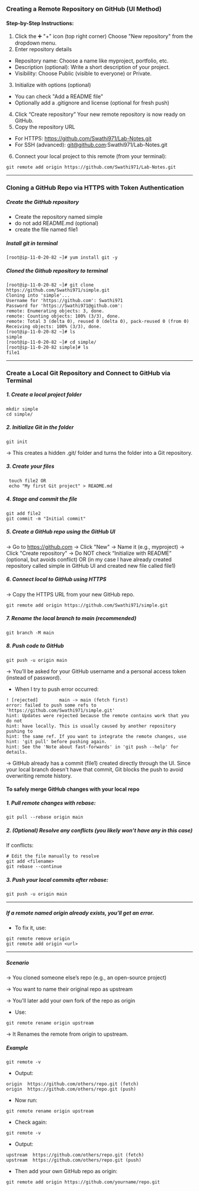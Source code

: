 ### Creating a Remote Repository on GitHub (UI Method)
#### Step-by-Step Instructions:

1. Click the ➕ "+" icon (top right corner)
Choose "New repository" from the dropdown menu.
2. Enter repository details
* Repository name: Choose a name like myproject, portfolio, etc.
* Description (optional): Write a short description of your project.
* Visibility: Choose Public (visible to everyone) or Private.
3. Initialize with options (optional)
* You can check "Add a README file"
* Optionally add a .gitignore and license (optional for fresh push)
4. Click “Create repository”
Your new remote repository is now ready on GitHub.
5. Copy the repository URL
* For HTTPS: https://github.com/Swathi971/Lab-Notes.git
* For SSH (advanced): git@github.com:Swathi971/Lab-Notes.git
6. Connect your local project to this remote (from your terminal):
```commandline
git remote add origin https://github.com/Swathi971/Lab-Notes.git
```
---
### Cloning a GitHub Repo via HTTPS with Token Authentication 
##### Create the GitHub repository 
* Create the repository named simple
* do not add README.md (optional)
* create the file named file1
##### Install git in terminal
```commandline
[root@ip-11-0-20-82 ~]# yum install git -y
```
##### Cloned the Github repository to terminal
```commandline
[root@ip-11-0-20-82 ~]# git clone https://github.com/Swathi971/simple.git
Cloning into 'simple'...
Username for 'https://github.com': Swathi971
Password for 'https://Swathi971@github.com':
remote: Enumerating objects: 3, done.
remote: Counting objects: 100% (3/3), done.
remote: Total 3 (delta 0), reused 0 (delta 0), pack-reused 0 (from 0)
Receiving objects: 100% (3/3), done.
[root@ip-11-0-20-82 ~]# ls
simple
[root@ip-11-0-20-82 ~]# cd simple/
[root@ip-11-0-20-82 simple]# ls
file1
```
---
### Create a Local Git Repository and Connect to GitHub via Terminal 
##### 1. Create a local project folder 
```commandline
mkdir simple
cd simple/
```
##### 2. Initialize Git in the folder 
```commandline
git init
```
→ This creates a hidden .git/ folder and turns the folder into a Git repository.
##### 3. Create your files 
```commandline
 touch file2 OR
 echo "My first Git project" > README.md 
```
##### 4. Stage and commit the file 
```commandline
git add file2
git commit -m "Initial commit" 
```
##### 5. Create a GitHub repo using the GitHub UI 
→ Go to https://github.com → Click "New" → Name it (e.g., myproject) → Click "Create repository" 
→ Do NOT check “Initialize with README” (optional, but avoids conflict) OR (in my case I have already created repository called simple in GitHub UI and created new file called file1)

##### 6. Connect local to GitHub using HTTPS 
→ Copy the HTTPS URL from your new GitHub repo.  
```commandline
git remote add origin https://github.com/Swathi971/simple.git
```
##### 7. Rename the local branch to main (recommended) 
```commandline
git branch -M main
```
##### 8. Push code to GitHub 
```commandline
git push -u origin main
```
→ You’ll be asked for your GitHub username and a personal access token (instead of password). 
* When I try to push error occurred:
```
! [rejected]        main -> main (fetch first)
error: failed to push some refs to 'https://github.com/Swathi971/simple.git'
hint: Updates were rejected because the remote contains work that you do not
hint: have locally. This is usually caused by another repository pushing to
hint: the same ref. If you want to integrate the remote changes, use
hint: 'git pull' before pushing again.
hint: See the 'Note about fast-forwards' in 'git push --help' for details.
```
→ GitHub already has a commit (file1) created directly through the UI. Since your local branch doesn't have that commit, Git blocks the push to avoid overwriting remote history.
#### To safely merge GitHub changes with your local repo
##### 1. Pull remote changes with rebase:
```commandline
git pull --rebase origin main
```
##### 2. (Optional) Resolve any conflicts (you likely won’t have any in this case)
If conflicts:
```commandline
# Edit the file manually to resolve
git add <filename>
git rebase --continue
```
##### 3. Push your local commits after rebase:
```commandline
git push -u origin main
```
---
##### If a remote named origin already exists, you'll get an error.
* To fix it, use:
```commandline
git remote remove origin
git remote add origin <url>
```
---
##### Scenario
→ You cloned someone else’s repo (e.g., an open-source project)

→ You want to name their original repo as upstream

→ You'll later add your own fork of the repo as origin

* Use: 
```
git remote rename origin upstream
```
→ It Renames the remote from origin to upstream.
##### Example
```
git remote -v
```
* Output: 
```commandline
origin  https://github.com/others/repo.git (fetch)
origin  https://github.com/others/repo.git (push)
```
* Now run:
```commandline
git remote rename origin upstream
```
* Check again:
```commandline
git remote -v
```
* Output:
```commandline
upstream  https://github.com/others/repo.git (fetch)
upstream  https://github.com/others/repo.git (push)
```
* Then add your own GitHub repo as origin:
```commandline
git remote add origin https://github.com/yourname/repo.git
```








